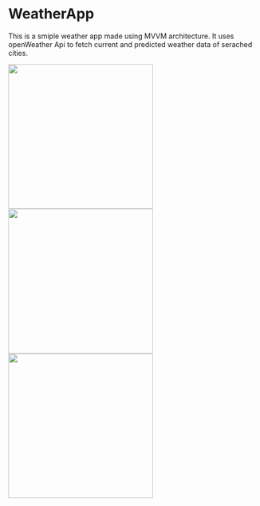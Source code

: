 # WeatherApp
This is a smiple weather app made using MVVM architecture. It uses openWeather Api to fetch current and predicted weather data of serached cities.
 

<img src="https://user-images.githubusercontent.com/39986507/77046128-6d948300-69e8-11ea-84b5-3774790f935b.png" width="290">  <img src="https://user-images.githubusercontent.com/39986507/78451875-a6e61780-76a5-11ea-9b24-79be1ed38b37.png" width="290">  <img src="https://user-images.githubusercontent.com/39986507/80484060-ba1e9700-8974-11ea-85cd-8b075547bc3a.png" width="290">
